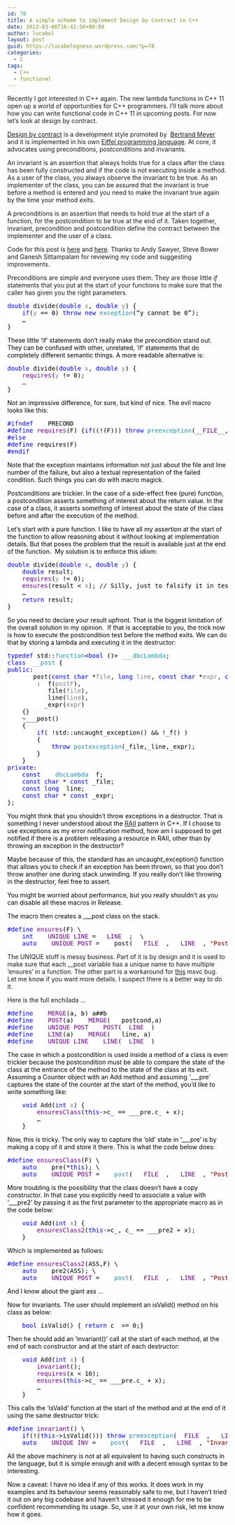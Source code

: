 ```yaml
---
id: 78
title: A simple scheme to implement Design by Contract in C++
date: 2012-03-06T16:42:58+00:00
author: lucabol
layout: post
guid: https://lucabolognese.wordpress.com/?p=78
categories:
  - C
tags:
  - C++
  - functional
---
```

Recently I got interested in C++ again. The new lambda functions in C++ 11 open up a world of opportunities for C++ programmers. I’ll talk more about how you can write functional code in C++ 11 in upcoming posts. For now let’s look at design by contract.

[Design by contract](http://en.wikipedia.org/wiki/Design_by_contract) is a development style promoted by&#160; [Bertrand Meyer](http://en.wikipedia.org/wiki/Bertrand_Meyer) and it is implemented in his own [Eiffel programming language](http://en.wikipedia.org/wiki/Eiffel_%28programming_language%29). At core, it advocates using preconditions, postconditions and invariants.

An invariant is an assertion that always holds true for a class after the class has been fully constructed and if the code is not executing inside a method. As a user of the class, you always observe the invariant to be true. As an implementer of the class, you can be assured that the invariant is true before a method is entered and you need to make the invariant true again by the time your method exits.

A preconditions is an assertion that needs to hold true at the start of a function, for the postcondition to be true at the end of it. Taken together, invariant, precondition and postcondition define the contract between the implementer and the user of a class.

Code for this post is [here](https://github.com/lucabol/FunctionalCpp/blob/master/dbc.hpp) and [here](https://github.com/lucabol/FunctionalCpp/blob/master/dbc.cpp). Thanks to Andy Sawyer, Steve Bower and Ganesh Sittampalam for reviewing my code and suggesting improvements.

Preconditions are simple and everyone uses them. They are those little _if_ statements that you put at the start of your functions to make sure that the caller has given you the right parameters.

<pre class="code"><span style="background:white;color:blue;">double </span><span style="background:white;color:black;">divide(</span><span style="background:white;color:blue;">double </span><span style="background:white;color:gray;">x</span><span style="background:white;color:black;">, </span><span style="background:white;color:blue;">double </span><span style="background:white;color:gray;">y</span><span style="background:white;color:black;">) {
    </span><span style="background:white;color:blue;">if</span><span style="background:white;color:black;">(</span><span style="background:white;color:gray;">y </span><span style="background:white;color:black;">== 0) </span><span style="background:white;color:blue;">throw new </span><span style="background:white;color:#2b91af;">exception</span><span style="background:white;color:black;">(“y cannot be 0”</span><span style="background:white;color:black;">);<br />    …
</span><span style="background:white;color:black;">}</span></pre>

<span style="background:white;color:black;">These little ‘if’ statements don’t really make the precondition stand out. They can be confused with other, unrelated, ‘if’ statements that do completely different semantic things. A more readable alternative is:</span>

<pre class="code"><span style="background:white;color:blue;">double </span><span style="background:white;color:black;">divide(</span><span style="background:white;color:blue;">double </span><span style="background:white;color:gray;">x</span><span style="background:white;color:black;">, </span><span style="background:white;color:blue;">double </span><span style="background:white;color:gray;">y</span><span style="background:white;color:black;">) {
</span><span style="background:white;color:black;">    </span><span style="background:white;color:#6f008a;">requires</span><span style="background:white;color:black;">(</span><span style="background:white;color:gray;">y </span><span style="background:white;color:black;">!= 0);
    </span><span style="background:white;color:#6f008a;">…<br /></span><span style="background:white;color:black;">}</span></pre>

<span style="background:white;color:black;">Not an impressive difference, for sure, but kind of nice. The evil macro looks like this:</span>

<pre class="code"><span style="background:white;color:blue;">#ifndef </span><span style="background:white;color:black;">___PRECOND
</span><span style="background:white;color:blue;">#define </span><span style="background:white;color:#6f008a;">requires</span><span style="background:white;color:black;">(F) {</span><span style="background:white;color:blue;">if</span><span style="background:white;color:black;">((!(F))) </span><span style="background:white;color:blue;">throw </span><span style="background:white;color:#2b91af;">preexception</span><span style="background:white;color:black;">(</span><span style="background:white;color:#6f008a;">__FILE__</span><span style="background:white;color:black;">, </span><span style="background:white;color:#6f008a;">__LINE__</span><span style="background:white;color:black;">,</span><span style="background:white;color:maroon;">"Pre-condition failure: " </span><span style="background:white;color:black;">#F);};
</span><span style="background:white;color:blue;">#else
#define </span><span style="background:white;color:black;">requires(F)
</span><span style="background:white;color:blue;">#endif</span></pre>

<span style="background:white;color:blue;"><font color="#000000">Note that the exception maintains information not just about the file and line number of the failure, but also a textual representation of the failed condition. Such things you can do with macro magick.</font></span>

<span style="background:white;color:blue;"><font color="#000000">Postconditions are trickier. In the case of a side-effect free (pure) function, a postcondition asserts something of interest about the return value. In the case of a class, it asserts something of interest about the state of the class before and after the execution of the method.</font></span>

<span style="background:white;color:blue;"><font color="#000000">Let’s start with a pure function. I like to have all my assertion at the start of the function to allow reasoning about it without looking at implementation details. But that poses the problem that the result is available just at the end of the function.&#160; My solution is to enforce this idiom:</font></span>

<pre class="code"><span style="background:white;color:blue;">double </span><span style="background:white;color:black;">divide(</span><span style="background:white;color:blue;">double </span><span style="background:white;color:gray;">x</span><span style="background:white;color:black;">, </span><span style="background:white;color:blue;">double </span><span style="background:white;color:gray;">y</span><span style="background:white;color:black;">) {
    </span><span style="background:white;color:blue;">double </span><span style="background:white;color:black;">result;
    </span><span style="background:white;color:#6f008a;">requires</span><span style="background:white;color:black;">(</span><span style="background:white;color:gray;">y </span><span style="background:white;color:black;">!= 0);
 </span><span style="background:white;color:black;">   </span><span style="background:white;color:#6f008a;">ensures</span><span style="background:white;color:black;">(result &lt; </span><span style="background:white;color:gray;">x</span><span style="background:white;color:black;">); // Silly, just to falsify it in tests<br />    …
    </span><span style="background:white;color:blue;">return </span><span style="background:white;color:black;">result;
}</span></pre>

<span style="background:white;color:black;">So you need to declare your result upfront. That is the biggest limitation of the overall solution in my opinion.&#160; If that is acceptable to you, the trick now is how to execute the postcondition test before the method exits. We can do that by storing a lambda and executing it in the destructor:</span>

<pre class="code"><span style="background:white;color:blue;">typedef </span><span style="background:white;color:black;">std::</span><span style="background:white;color:#2b91af;">function</span><span style="background:white;color:black;">&lt;</span><span style="background:white;color:blue;">bool </span><span style="background:white;color:black;">()&gt; </span><span style="background:white;color:#2b91af;">___dbcLambda</span><span style="background:white;color:black;">;
</span><span style="background:white;color:blue;">class </span><span style="background:white;color:#2b91af;">___post </span><span style="background:white;color:black;">{
</span><span style="background:white;color:blue;">public</span><span style="background:white;color:black;">:
    ___post(</span><span style="background:white;color:blue;">const char </span><span style="background:white;color:black;">*</span><span style="background:white;color:gray;">file</span><span style="background:white;color:black;">, </span><span style="background:white;color:blue;">long </span><span style="background:white;color:gray;">line</span><span style="background:white;color:black;">, </span><span style="background:white;color:blue;">const char </span><span style="background:white;color:black;">*</span><span style="background:white;color:gray;">expr</span><span style="background:white;color:black;">, </span><span style="background:white;color:blue;">const </span><span style="background:white;color:#2b91af;">___dbcLambda</span><span style="background:white;color:black;">& </span><span style="background:white;color:gray;">postF</span><span style="background:white;color:black;">)
        : _f(</span><span style="background:white;color:gray;">postF</span><span style="background:white;color:black;">),
          _file(</span><span style="background:white;color:gray;">file</span><span style="background:white;color:black;">),
          _line(</span><span style="background:white;color:gray;">line</span><span style="background:white;color:black;">),
          _expr(</span><span style="background:white;color:gray;">expr</span><span style="background:white;color:black;">)
    {}
    ~___post()
    {
        </span><span style="background:white;color:blue;">if</span><span style="background:white;color:black;">( !std::uncaught_exception() && !_f() )
        {
            </span><span style="background:white;color:blue;">throw </span><span style="background:white;color:#2b91af;">postexception</span><span style="background:white;color:black;">(_file,_line,_expr);
        }
    }
</span><span style="background:white;color:blue;">private</span><span style="background:white;color:black;">:
    </span><span style="background:white;color:blue;">const </span><span style="background:white;color:#2b91af;">___dbcLambda </span><span style="background:white;color:black;">_f;
    </span><span style="background:white;color:blue;">const char </span><span style="background:white;color:black;">* </span><span style="background:white;color:blue;">const </span><span style="background:white;color:black;">_file;
    </span><span style="background:white;color:blue;">const long </span><span style="background:white;color:black;">_line;
    </span><span style="background:white;color:blue;">const char </span><span style="background:white;color:black;">* </span><span style="background:white;color:blue;">const </span><span style="background:white;color:black;">_expr;
};</span></pre>

<span style="background:white;color:black;">You might think that you shouldn’t throw exceptions in a destructor. That is something I never understood about the <a href="http://en.wikipedia.org/wiki/Resource_Acquisition_Is_Initialization">RAII</a> pattern in C++. If I choose to use exceptions as my error notification method, how am I supposed to get notified if there is a problem releasing a resource in RAII, other than by throwing an exception in the destructor?</span>

<span style="background:white;color:black;">Maybe because of this, the standard has an uncaught_exception() function that allows you to check if an exception has been thrown, so that you don’t throw another one during stack unwinding. If you really don’t like throwing in the destructor, feel free to assert.</span>

<span style="background:white;color:black;">You might be worried about performance, but you really shouldn’t as you can disable all these macros in Release.</span>

<span style="background:white;color:black;">The macro then creates a ___post class on the stack.</span>

<pre class="code"><span style="background:white;color:blue;">#define </span><span style="background:white;color:#6f008a;">ensures</span><span style="background:white;color:black;">(F) \
    </span><span style="background:white;color:blue;">int </span><span style="background:white;color:#6f008a;">___UNIQUE_LINE </span><span style="background:white;color:black;">= </span><span style="background:white;color:#6f008a;">__LINE__</span><span style="background:white;color:black;">;  \
    </span><span style="background:white;color:blue;">auto </span><span style="background:white;color:#6f008a;">___UNIQUE_POST </span><span style="background:white;color:black;">= ___post( </span><span style="background:white;color:#6f008a;">__FILE__</span><span style="background:white;color:black;">, </span><span style="background:white;color:#6f008a;">__LINE__</span><span style="background:white;color:black;">, </span><span style="background:white;color:maroon;">"Post-condition failure:" </span><span style="background:white;color:black;">#F, [&](){</span><span style="background:white;color:blue;">return </span><span style="background:white;color:black;">(F);});</span></pre>

The UNIQUE stuff is messy business. Part of it is by design and it is used to make sure that each __post variable has a unique name to have multiple ‘ensures’ in a function. The other part is a workaround for [this](http://social.msdn.microsoft.com/Forums/en/vcgeneral/thread/2c4698e1-8159-44fc-a64c-d15220acedb8) msvc bug. Let me know if you want more details. I suspect there is a better way to do it.

Here is the full enchilada …

<pre class="code"><span style="background:white;color:blue;">#define </span><span style="background:white;color:#6f008a;">___MERGE</span><span style="background:white;color:black;">(a, b) a##b
</span><span style="background:white;color:blue;">#define </span><span style="background:white;color:#6f008a;">___POST</span><span style="background:white;color:black;">(a) </span><span style="background:white;color:#6f008a;">___MERGE</span><span style="background:white;color:black;">(___postcond,a)
</span><span style="background:white;color:blue;">#define </span><span style="background:white;color:#6f008a;">___UNIQUE_POST ___POST</span><span style="background:white;color:black;">(</span><span style="background:white;color:#6f008a;">__LINE__</span><span style="background:white;color:black;">)
</span><span style="background:white;color:blue;">#define </span><span style="background:white;color:#6f008a;">___LINE</span><span style="background:white;color:black;">(a) </span><span style="background:white;color:#6f008a;">___MERGE</span><span style="background:white;color:black;">(___line, a)
</span><span style="background:white;color:blue;">#define </span><span style="background:white;color:#6f008a;">___UNIQUE_LINE ___LINE</span><span style="background:white;color:black;">(</span><span style="background:white;color:#6f008a;">__LINE__</span><span style="background:white;color:black;">)</span></pre>

<span style="background:white;color:black;">The case in which a postcondition is used inside a method of a class is even trickier because the postcondition must be able to compare the state of the class at the entrance of the method to the state of the class at its exit. Assuming a Counter object with an Add method and assuming ‘___pre’ captures the state of the counter at the start of the method, you’d like to write something like:</span>

<pre class="code"><span style="background:white;color:black;">    </span><span style="background:white;color:blue;">void </span><span style="background:white;color:black;">Add(</span><span style="background:white;color:blue;">int </span><span style="background:white;color:gray;">x</span><span style="background:white;color:black;">) {
</span><span style="background:white;color:black;">        </span><span style="background:white;color:#6f008a;">ensuresClass</span><span style="background:white;color:black;">(</span><span style="background:white;color:blue;">this</span><span style="background:white;color:black;">-&gt;c_ == ___pre.c_ + x);<br />        …
</span><span style="background:white;color:black;">    }</span></pre>

<span style="background:white;color:black;">Now, this is tricky. The only way to capture the ‘old’ state in ‘___pre’ is by making a copy of it and store it there. This is what the code below does:</span>

<pre class="code"><span style="background:white;color:blue;">#define </span><span style="background:white;color:#6f008a;">ensuresClass</span><span style="background:white;color:black;">(F) \
    </span><span style="background:white;color:blue;">auto </span><span style="background:white;color:black;">___pre(*</span><span style="background:white;color:blue;">this</span><span style="background:white;color:black;">); \
    </span><span style="background:white;color:blue;">auto </span><span style="background:white;color:#6f008a;">___UNIQUE_POST </span><span style="background:white;color:black;">= </span><span style="background:white;color:#2b91af;">___post</span><span style="background:white;color:black;">( </span><span style="background:white;color:#6f008a;">__FILE__</span><span style="background:white;color:black;">, </span><span style="background:white;color:#6f008a;">__LINE__</span><span style="background:white;color:black;">, </span><span style="background:white;color:maroon;">"Post-condition failure: " </span><span style="background:white;color:black;">#F, [&](){</span><span style="background:white;color:blue;">return </span><span style="background:white;color:black;">(F);});</span></pre>

<span style="background:white;color:black;">More troubling is the possibility that the class doesn’t have a copy constructor. In that case you explicitly need to associate a value with ‘___pre2’ by passing it as the first parameter to the appropriate macro as in the code below:</span>

<pre class="code"><span style="background:white;color:black;">    </span><span style="background:white;color:blue;">void </span><span style="background:white;color:black;">Add(</span><span style="background:white;color:blue;">int </span><span style="background:white;color:gray;">x</span><span style="background:white;color:black;">) {
</span><span style="background:white;color:black;">        </span><span style="background:white;color:#6f008a;">ensuresClass2</span><span style="background:white;color:black;">(</span><span style="background:white;color:blue;">this</span><span style="background:white;color:black;">-&gt;c_, c_ == ___pre2 + x);
</span><span style="background:white;color:black;">    }</span></pre>

<span style="background:white;color:black;">Which is implemented as follows:</span>

<pre class="code"><span style="background:white;color:blue;">#define </span><span style="background:white;color:#6f008a;">ensuresClass2</span><span style="background:white;color:black;">(ASS,F) \
    </span><span style="background:white;color:blue;">auto </span><span style="background:white;color:black;">___pre2(ASS); \
    </span><span style="background:white;color:blue;">auto </span><span style="background:white;color:#6f008a;">___UNIQUE_POST </span><span style="background:white;color:black;">= </span><span style="background:white;color:#2b91af;">___post</span><span style="background:white;color:black;">( </span><span style="background:white;color:#6f008a;">__FILE__</span><span style="background:white;color:black;">, </span><span style="background:white;color:#6f008a;">__LINE__</span><span style="background:white;color:black;">, </span><span style="background:white;color:maroon;">"Post-condition failure: " </span><span style="background:white;color:black;">#ASS </span><span style="background:white;color:maroon;">" is ___pre2 in " </span><span style="background:white;color:black;">#F, [&](){</span><span style="background:white;color:blue;">return </span><span style="background:white;color:black;">(F);});</span></pre>

<span style="background:white;color:black;">And I know about the giant ass …</span>

<span style="background:white;color:black;">Now for invariants. The user should implement an isValid() method on his class as below:</span>

<pre class="code"><span style="background:white;color:black;">    </span><span style="background:white;color:blue;">bool </span><span style="background:white;color:black;">isValid() { </span><span style="background:white;color:blue;">return </span><span style="background:white;color:black;">c_ &gt;= 0;}</span></pre>

<span style="background:white;color:black;">Then he should add an ‘invariant()’ call at the start of each method, at the end of each constructor and at the start of each destructor:</span>

<pre class="code"><span style="background:white;color:black;">    </span><span style="background:white;color:blue;">void </span><span style="background:white;color:black;">Add(</span><span style="background:white;color:blue;">int </span><span style="background:white;color:gray;">x</span><span style="background:white;color:black;">) {
        </span><span style="background:white;color:#6f008a;">invariant</span><span style="background:white;color:black;">();
        </span><span style="background:white;color:#6f008a;">requires</span><span style="background:white;color:black;">(x &lt; 10);
</span><span style="background:white;color:black;">        </span><span style="background:white;color:#6f008a;">ensures</span><span style="background:white;color:black;">(</span><span style="background:white;color:blue;">this</span><span style="background:white;color:black;">-&gt;c_ == ___pre.c_ + x);<br />        …
</span><span style="background:white;color:black;">    }</span></pre>

<span style="background:white;color:black;">This calls the ‘isValid’ function at the start of the method and at the end of it using the same destructor trick:</span>

<pre class="code"><span style="background:white;color:blue;">#define </span><span style="background:white;color:#6f008a;">invariant</span><span style="background:white;color:black;">() \
    </span><span style="background:white;color:blue;">if</span><span style="background:white;color:black;">(!(</span><span style="background:white;color:blue;">this</span><span style="background:white;color:black;">-&gt;isValid())) </span><span style="background:white;color:blue;">throw </span><span style="background:white;color:#2b91af;">preexception</span><span style="background:white;color:black;">(</span><span style="background:white;color:#6f008a;">__FILE__</span><span style="background:white;color:black;">, </span><span style="background:white;color:#6f008a;">__LINE__</span><span style="background:white;color:black;">,</span><span style="background:white;color:maroon;">"Invariant failure"</span><span style="background:white;color:black;">); \
    </span><span style="background:white;color:blue;">auto </span><span style="background:white;color:#6f008a;">___UNIQUE_INV </span><span style="background:white;color:black;">= </span><span style="background:white;color:#2b91af;">___post</span><span style="background:white;color:black;">( </span><span style="background:white;color:#6f008a;">__FILE__</span><span style="background:white;color:black;">, </span><span style="background:white;color:#6f008a;">__LINE__</span><span style="background:white;color:black;">, </span><span style="background:white;color:maroon;">"Invariant failure"</span><span style="background:white;color:black;">, [&](){</span><span style="background:white;color:blue;">return this</span><span style="background:white;color:black;">-&gt;isValid();});</span></pre>

<span style="background:white;color:black;">All the above machinery is not at all equivalent to having such constructs in the language, but it is simple enough and with a decent enough syntax to be interesting.</span>

<span style="background:white;color:black;">Now a caveat: I have no idea if any of this works. It does work in my examples and its behaviour seems reasonably safe to me, but I haven’t tried it out on any big codebase and haven’t stressed it enough for me to be confident recommending its usage. So, use it at your own risk, let me know how it goes.</span>
